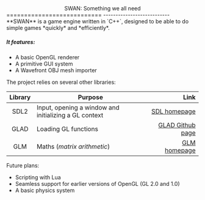 <center>SWAN: Something we all need</center>
===========================
---------------------------
**SWAN** is a game engine written in `C++`, designed to be able to do simple games *quickly* and *efficiently*.

##### It features:
- A basic OpenGL renderer
- A primitive GUI system
- A Wavefront OBJ mesh importer

The project relies on several other libraries:

| Library   | Purpose                                               | Link                                                    |
| :-------: | ----------------------------------------------------- | ------------------------------------------------------: |
| SDL2      | Input, opening a window and initializing a GL context | [SDL homepage](https://www.libsdl.org/index.php)        |
| GLAD      | Loading GL functions                                  | [GLAD Github page](https://github.com/Dav1dde/glad)     |
| GLM       | Maths (*matrix arithmetic*)                           | [GLM homepage](https://glm.g-truc.net/0.9.8/index.html) |

Future plans:
- Scripting with Lua
- Seamless support for earlier versions of OpenGL (GL 2.0 and 1.0)
- A basic physics system
